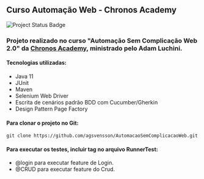 ## Curso Automação Web - Chronos Academy


![Project Status Badge](https://img.shields.io/badge/Status%20do%20projeto-Concluído-green)

### Projeto realizado no curso "Automação Sem Complicação Web 2.0" da [Chronos Academy](https://chronosacademy.com.br/), ministrado pelo Adam Luchini.

#### Tecnologias utilizadas:
- Java 11
- JUnit
- Maven
- Selenium Web Driver
- Escrita de cenários padrão BDD com Cucumber/Gherkin
- Design Pattern Page Factory


#### Para clonar o projeto no Git:
```
git clone https://github.com/agsvensson/AutomacaoSemComplicacaoWeb.git
```

#### Para executar os testes, incluir tag no arquivo RunnerTest:
- @login para executar feature de Login.
- @CRUD para executar feature do Crud.